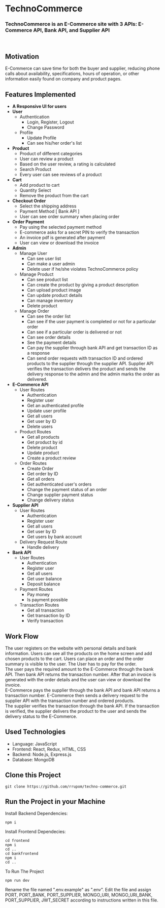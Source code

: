 # TechnoCommerce

### <b>TechnoCommerce is an E-Commerce site with 3 APIs: E-Commerce API, Bank API, and Supplier API</b>

<br/>

## Motivation

E-Commerce can save time for both the buyer and supplier, reducing phone calls about availability, specifications, hours of operation, or other information easily found on company and product pages.

## Features Implemented

- <b> A Responsive UI for users </b>
- <b> User </b>
  - Authentication
    - Login, Register, Logout
    - Change Password
  - Profile
    - Update Profile
    - Can see his/her order's list
- <b> Product </b>
  - Product of different categories
  - User can review a product
  - Based on the user review, a rating is calculated
  - Search Product
  - Every user can see reviews of a product
- <b> Cart </b>
  - Add product to cart
  - Quantity Select
  - Remove the product from the cart
- <b> Checkout Order </b>
  - Select the shipping address
  - Payment Method [ Bank API ]
  - User can see order summary when placing order
- <b> Order Payment </b>
  - Pay using the selected payment method
  - E-commerce asks for a secret PIN to verify the transaction
  - An invoice pdf is generated after payment
  - User can view or download the invoice
- <b> Admin </b>
  - Manage User
    - Can see user list
    - Can make a user admin
    - Delete user if he/she violates TechnoCommerce policy
  - Manage Product
    - Can see product list
    - Can create the product by giving a product description
    - Can upload product image
    - Can update product details
    - Can manage inventory
    - Delete product
  - Manage Order
    - Can see the order list
    - Can see if the user payment is completed or not for a particular order
    - Can see if a particular order is delivered or not
    - Can see order details
    - See the payment details
    - Can pay the supplier through bank API and get transaction ID as a response
    - Can send order requests with transaction ID and ordered products to the supplier through the supplier API. Supplier API verifies the transaction delivers the product and sends the delivery response to the admin and the admin marks the order as delivered.
- <b> E-Commerce API </b>
  - User Routes
    - Authentication
    - Register user
    - Get an authenticated profile
    - Update user profile
    - Get all users
    - Get user by ID
    - Delete users
  - Product Routes
    - Get all products
    - Get product by id
    - Delete product
    - Update product
    - Create a product review
  - Order Routes
    - Create Order
    - Get order by ID
    - Get all orders
    - Get authenticated user's orders
    - Change the payment status of an order
    - Change supplier payment status
    - Change delivery status
- <b>Supplier API</b>
  - User Routes
    - Authentication
    - Register user
    - Get all users
    - Get user by ID
    - Get users by bank account
  - Delivery Request Route
    - Handle delivery
- <b>Bank API</b>
  - User Routes
    - Authentication
    - Register user
    - Get all users
    - Get user balance
    - Deposit balance
  - Payment Routes
    - Pay money
    - Is payment possible
  - Transaction Routes
    - Get all transaction
    - Get transaction by ID
    - Verify transaction

## Work Flow

The user registers on the website with personal details and bank information. Users can see all the products on the home screen and add chosen products to the cart. Users can place an order and the order summary is visible to the user. The User has to pay for the order.<br>
The user pays the required amount to the E-Commerce through the bank API. Then bank API returns the transaction number. After that an invoice is generated with the order details and the user can view or download the invoice.<br>
E-Commerce pays the supplier through the bank API and bank API returns a transaction number. E-Commerce then sends a delivery request to the supplier API with the transaction number and ordered products.
<br>
The supplier verifies the transaction through the bank API. If the transaction is verified, the supplier delivers the product to the user and sends the delivery status to the E-Commerce.

## Used Technologies

- Language: JavaScript
- Frontend: React, Redux, HTML, CSS
- Backend: Node.js, Express.js
- Database: MongoDB

## Clone this Project

```
git clone https://github.com/rrupom/techno-commerce.git
```

## Run the Project in your Machine

Install Backend Dependencies:

```
npm i
```

Install Frontend Dependecies:

```
cd frontend
npm i
cd ..
cd bankfrontend
npm i
cd ..
```

To Run The Project

```
npm run dev
```

Rename the file named ".env.example" as ".env". Edit the file and assign PORT, PORT_BANK, PORT_SUPPLIER, MONGO_URI, MONGO_URI_BANK, PORT_SUPPLIER, JWT_SECRET according to instructions written in this file.  
<br>
